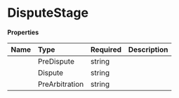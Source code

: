 # DisputeStage



**Properties**

| Name | Type | Required | Description |
| :-------- | :----------| :----------| :----------|
    | PreDispute | string |  | pre_dispute |
    | Dispute | string |  | dispute |
    | PreArbitration | string |  | pre_arbitration |




<!-- This file was generated by liblab | https://liblab.com/ -->